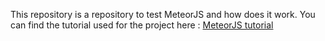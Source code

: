 This repository is a repository to test MeteorJS and how does it work.
You can find the tutorial used for the project here : [MeteorJS tutorial](https://react-tutorial.meteor.com/)
